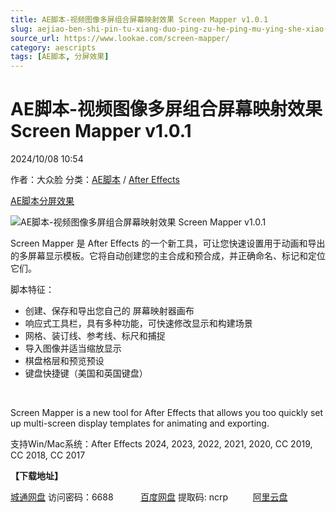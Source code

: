 ```yaml
---
title: AE脚本-视频图像多屏组合屏幕映射效果 Screen Mapper v1.0.1
slug: aejiao-ben-shi-pin-tu-xiang-duo-ping-zu-he-ping-mu-ying-she-xiao-guo-screen-mapper-v1-0-1
source_url: https://www.lookae.com/screen-mapper/
category: aescripts
tags: [AE脚本, 分屏效果]
---
```

# AE脚本-视频图像多屏组合屏幕映射效果 Screen Mapper v1.0.1

2024/10/08 10:54

作者：大众脸
分类：[AE脚本](https://www.lookae.com/after-effects/aescripts/) / [After Effects](https://www.lookae.com/after-effects/)

[AE脚本](https://www.lookae.com/tag/ae%e8%84%9a%e6%9c%ac/)[分屏效果](https://www.lookae.com/tag/%e5%88%86%e5%b1%8f%e6%95%88%e6%9e%9c/)

![AE脚本-视频图像多屏组合屏幕映射效果 Screen Mapper v1.0.1](https://www.lookae.com/wp-content/uploads/2024/10/Screen-Mapper.jpg "AE脚本-视频图像多屏组合屏幕映射效果 Screen Mapper v1.0.1-LookAE.com")

Screen Mapper 是 After Effects 的一个新工具，可让您快速设置用于动画和导出的多屏幕显示模板。它将自动创建您的主合成和预合成，并正确命名、标记和定位它们。

脚本特征：

* 创建、保存和导出您自己的 屏幕映射器画布
* 响应式工具栏，具有多种功能，可快速修改显示和构建场景
* 网格、装订线、参考线、标尺和捕捉
* 导入图像并适当缩放显示
* 棋盘格层和预览预设
* 键盘快捷键（美国和英国键盘）

[﻿](https://cloud.video.taobao.com/play/u/null/p/1/e/6/t/1/485649277016.mp4)

Screen Mapper is a new tool for After Effects that allows you too quickly set up multi-screen display templates for animating and exporting.

支持Win/Mac系统：After Effects 2024, 2023, 2022, 2021, 2020, CC 2019, CC 2018, CC 2017

**【下载地址】**

[城通网盘](https://url70.ctfile.com/f/2827370-1432802380-1dbeb7?p=4431) 访问密码：6688           [百度网盘](https://pan.baidu.com/s/1kKGpNCewdP7S3UT8ea4ojw?pwd=ncrp) 提取码: ncrp          [阿里云盘](https://www.alipan.com/s/aByTJ5fiBqv)
